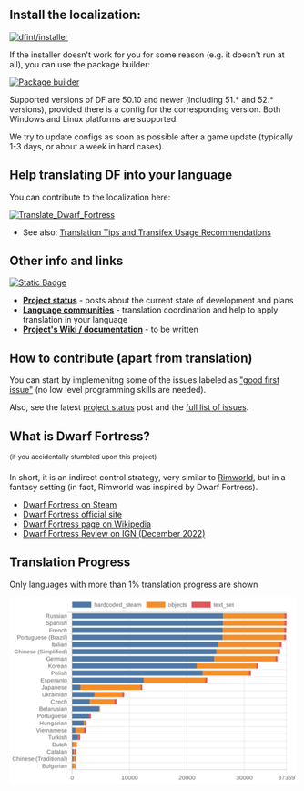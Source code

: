 ## Install the localization:

[![dfint/installer](https://img.shields.io/badge/dfint%2Finstaller-forestgreen?style=for-the-badge)
](https://github.com/dfint/installer)

If the installer doesn't work for you for some reason (e.g. it doesn't run at all), you can use the package builder:

[![Package builder](https://img.shields.io/badge/Package%20builder-blue?style=for-the-badge)
](https://dfint-package-build.streamlit.app/)

Supported versions of DF are 50.10 and newer (including 51.* and 52.* versions), provided there is a config for the corresponding version. Both Windows and Linux platforms are supported.

We try to update configs as soon as possible after a game update (typically 1-3 days, or about a week in hard cases).

## Help translating DF into your language

You can contribute to the localization here:

[![Translate_Dwarf_Fortress](https://img.shields.io/badge/Translate_Dwarf_Fortress-blue?style=for-the-badge&logo=transifex)](https://app.transifex.com/dwarf-fortress-translation/dwarf-fortress-steam)

* See also: [Translation Tips and Transifex Usage Recommendations](https://github.com/dfint/.github/wiki/Translation-Tips-and-Transifex-Usage-Recommendations)

## Other info and links

[![Static Badge](https://img.shields.io/badge/discussions-8A2BE2?style=for-the-badge&logo=github)](https://github.com/dfint/.github/discussions)

* [**Project status**](https://github.com/orgs/dfint/discussions?discussions_q=label%3Aproject-status) - posts about the current state of development and plans
* [**Language communities**](https://github.com/orgs/dfint/discussions/10) - translation coordination and help to apply translation in your language
* [**Project's Wiki / documentation**](https://github.com/dfint/.github/wiki) - to be written

## How to contribute (apart from translation)

You can start by implemenitng some of the issues labeled as ["good first issue"](https://github.com/search?q=org%3Adfint%20is%3Aissue%20is%3Aopen%20label%3A%22good%20first%20issue%22%20&type=issues) (no low level programming skills are needed).

Also, see the latest [project status](https://github.com/orgs/dfint/discussions?discussions_q=label%3Aproject-status) post and the [full list of issues](https://github.com/search?q=org%3Adfint+is%3Aissue+is%3Aopen+archived%3Afalse&type=issues).

## What is Dwarf Fortress?

<sup>(if you accidentally stumbled upon this project)</sup>

In short, it is an indirect control strategy, very similar to [Rimworld](https://store.steampowered.com/app/294100/RimWorld/), but in a fantasy setting (in fact, Rimworld was inspired by Dwarf Fortress).

* [Dwarf Fortress on Steam](https://store.steampowered.com/app/975370/Dwarf_Fortress/)
* [Dwarf Fortress official site](https://www.bay12games.com/dwarves/)
* [Dwarf Fortress page on Wikipedia](https://en.wikipedia.org/wiki/Dwarf_Fortress)
* [Dwarf Fortress Review on IGN (December 2022)](https://www.ign.com/articles/dwarf-fortress-review)

## Translation Progress

Only languages with more than 1% translation progress are shown

[![Chart][1]][2]

  [1]: https://raw.githubusercontent.com/dfint/df_translation_stats/refs/heads/main/diagrams/dwarf-fortress-steam.svg
  [2]: https://app.transifex.com/dwarf-fortress-translation/dwarf-fortress-steam
